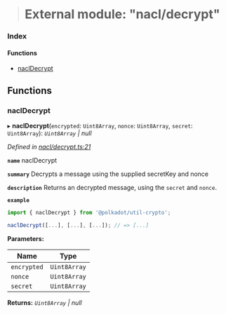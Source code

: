 > # External module: "nacl/decrypt"

### Index

#### Functions

* [naclDecrypt](_nacl_decrypt_.md#nacldecrypt)

## Functions

###  naclDecrypt

▸ **naclDecrypt**(`encrypted`: `Uint8Array`, `nonce`: `Uint8Array`, `secret`: `Uint8Array`): *`Uint8Array` | null*

*Defined in [nacl/decrypt.ts:21](https://github.com/polkadot-js/common/blob/fcdec01/packages/util-crypto/src/nacl/decrypt.ts#L21)*

**`name`** naclDecrypt

**`summary`** Decrypts a message using the supplied secretKey and nonce

**`description`** 
Returns an decrypted message, using the `secret` and `nonce`.

**`example`** 
<BR>

```javascript
import { naclDecrypt } from '@polkadot/util-crypto';

naclDecrypt([...], [...], [...]); // => [...]
```

**Parameters:**

Name | Type |
------ | ------ |
`encrypted` | `Uint8Array` |
`nonce` | `Uint8Array` |
`secret` | `Uint8Array` |

**Returns:** *`Uint8Array` | null*